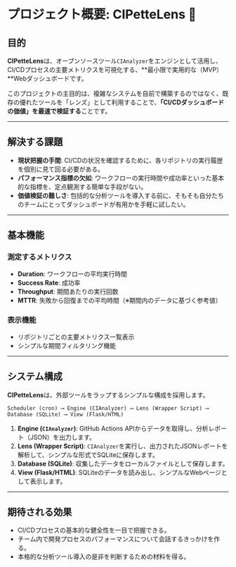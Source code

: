 # プロジェクト概要: CIPetteLens 🚀

## 目的

**CIPetteLens**は、オープンソースツール`CIAnalyzer`をエンジンとして活用し、CI/CDプロセスの主要メトリクスを可視化する、**最小限で実用的な（MVP）**Webダッシュボードです。

このプロジェクトの主目的は、複雑なシステムを自前で構築するのではなく、既存の優れたツールを「レンズ」として利用することで、**「CI/CDダッシュボードの価値」を最速で検証する**ことです。

---
## 解決する課題

* **現状把握の手間**: CI/CDの状況を確認するために、各リポジトリの実行履歴を個別に見て回る必要がある。
* **パフォーマンス指標の欠如**: ワークフローの実行時間や成功率といった基本的な指標を、定点観測する簡単な手段がない。
* **価値検証の難しさ**: 包括的な分析ツールを導入する前に、そもそも自分たちのチームにとってダッシュボードが有用かを手軽に試したい。

---
## 基本機能

### 測定するメトリクス
* **Duration**: ワークフローの平均実行時間
* **Success Rate**: 成功率
* **Throughput**: 期間あたりの実行回数
* **MTTR**: 失敗から回復までの平均時間（※期間内のデータに基づく参考値）

### 表示機能
* リポジトリごとの主要メトリクス一覧表示
* シンプルな期間フィルタリング機能

---
## システム構成

**CIPetteLens**は、外部ツールをラップするシンプルな構成を採用します。

```
Scheduler (cron) ⟶ Engine (CIAnalyzer) ⟶ Lens (Wrapper Script) ⟶ Database (SQLite) ⟶ View (Flask/HTML)
```

1.  **Engine (`CIAnalyzer`)**: GitHub Actions APIからデータを取得し、分析レポート（JSON）を出力します。
2.  **Lens (Wrapper Script)**: `CIAnalyzer`を実行し、出力されたJSONレポートを解析して、シンプルな形式でSQLiteに保存します。
3.  **Database (SQLite)**: 収集したデータをローカルファイルとして保存します。
4.  **View (Flask/HTML)**: SQLiteのデータを読み出し、シンプルなWebページとして表示します。

---
## 期待される効果

* CI/CDプロセスの基本的な健全性を一目で把握できる。
* チーム内で開発プロセスのパフォーマンスについて会話するきっかけを作る。
* 本格的な分析ツール導入の是非を判断するための材料を得る。
